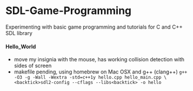 # SDL-Game-Programming
 Experimenting with basic game programming and tutorials for C and C++ SDL library
 
#### Hello_World
  - move my insignia with the mouse, has working collision detection with sides of screen
  - makefile pending, using homebrew on Mac OSX and g++ (clang++) 
  `g++ -O3 -g -Wall -Wextra -std=c++1y hello.cpp hello_main.cpp \<backtick>sdl2-config --cflags --libs<backtick> -o hello`

